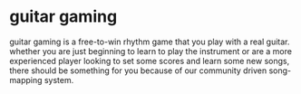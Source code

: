 # guitar gaming
guitar gaming is a free-to-win rhythm game that you play with a real guitar. whether you are just beginning to learn to play the instrument or are a more experienced player looking to set some scores and learn some new songs, there should be something for you because of our community driven song-mapping system.
